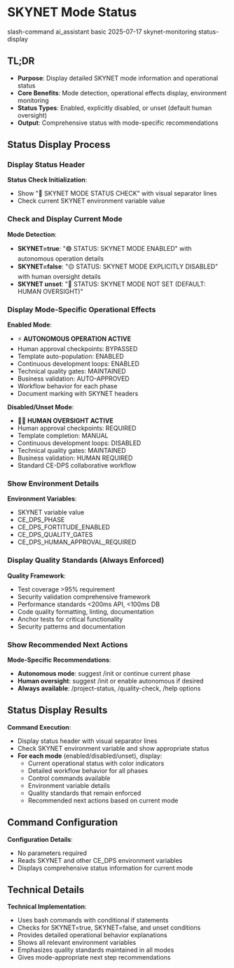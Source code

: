 # <context>SKYNET Mode Status</context>

<meta>
  <title>SKYNET Mode Status Display</title>
  <type>slash-command</type>
  <audience>ai_assistant</audience>
  <complexity>basic</complexity>
  <updated>2025-07-17</updated>
  <scope>skynet-monitoring</scope>
  <mode>status-display</mode>
</meta>

## <summary priority="critical">TL;DR</summary>
- **Purpose**: Display detailed SKYNET mode information and operational status
- **Core Benefits**: Mode detection, operational effects display, environment monitoring
- **Status Types**: Enabled, explicitly disabled, or unset (default human oversight)
- **Output**: Comprehensive status with mode-specific recommendations

## <instructions priority="high">Status Display Process</instructions>

### <step-1>Display Status Header</step-1>
**Status Check Initialization**:
- Show "🤖 SKYNET MODE STATUS CHECK" with visual separator lines
- Check current SKYNET environment variable value

### <step-2>Check and Display Current Mode</step-2>
**Mode Detection**:
- **SKYNET=true**: "🟢 STATUS: SKYNET MODE ENABLED" with autonomous operation details
- **SKYNET=false**: "🟡 STATUS: SKYNET MODE EXPLICITLY DISABLED" with human oversight details
- **SKYNET unset**: "🔵 STATUS: SKYNET MODE NOT SET (DEFAULT: HUMAN OVERSIGHT)"

### <step-3>Display Mode-Specific Operational Effects</step-3>
**Enabled Mode**:
- ⚡ **AUTONOMOUS OPERATION ACTIVE**
- Human approval checkpoints: BYPASSED
- Template auto-population: ENABLED
- Continuous development loops: ENABLED
- Technical quality gates: MAINTAINED
- Business validation: AUTO-APPROVED
- Workflow behavior for each phase
- Document marking with SKYNET headers

**Disabled/Unset Mode**:
- 👨‍💼 **HUMAN OVERSIGHT ACTIVE**
- Human approval checkpoints: REQUIRED
- Template completion: MANUAL
- Continuous development loops: DISABLED
- Technical quality gates: MAINTAINED
- Business validation: HUMAN REQUIRED
- Standard CE-DPS collaborative workflow

### <step-4>Show Environment Details</step-4>
**Environment Variables**:
- SKYNET variable value
- CE_DPS_PHASE
- CE_DPS_FORTITUDE_ENABLED
- CE_DPS_QUALITY_GATES
- CE_DPS_HUMAN_APPROVAL_REQUIRED

### <step-5>Display Quality Standards (Always Enforced)</step-5>
**Quality Framework**:
- Test coverage >95% requirement
- Security validation comprehensive framework
- Performance standards <200ms API, <100ms DB
- Code quality formatting, linting, documentation
- Anchor tests for critical functionality
- Security patterns and documentation

### <step-6>Show Recommended Next Actions</step-6>
**Mode-Specific Recommendations**:
- **Autonomous mode**: suggest /init or continue current phase
- **Human oversight**: suggest /init or enable autonomous if desired
- **Always available**: /project-status, /quality-check, /help options

## <expected-output priority="medium">Status Display Results</expected-output>

**Command Execution**:
- Display status header with visual separator lines
- Check SKYNET environment variable and show appropriate status
- **For each mode** (enabled/disabled/unset), display:
  - Current operational status with color indicators
  - Detailed workflow behavior for all phases
  - Control commands available
  - Environment variable details
  - Quality standards that remain enforced
  - Recommended next actions based on current mode

## <parameters priority="low">Command Configuration</parameters>
**Configuration Details**:
- No parameters required
- Reads SKYNET and other CE_DPS environment variables
- Displays comprehensive status information for current mode

## <implementation-notes priority="low">Technical Details</implementation-notes>
**Technical Implementation**:
- Uses bash commands with conditional if statements
- Checks for SKYNET=true, SKYNET=false, and unset conditions
- Provides detailed operational behavior explanations
- Shows all relevant environment variables
- Emphasizes quality standards maintained in all modes
- Gives mode-appropriate next step recommendations